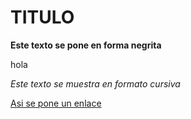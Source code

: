 # TITULO

**Este texto se pone en forma negrita**

hola

_Este texto se muestra en formato cursiva_

[Asi se pone un enlace](www.google.es)
